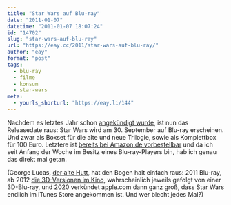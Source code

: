 ```yaml
---
title: "Star Wars auf Blu-ray"
date: "2011-01-07"
datetime: "2011-01-07 18:07:24"
id: "14702"
slug: "star-wars-auf-blu-ray"
url: "https://eay.cc/2011/star-wars-auf-blu-ray/"
author: "eay"
format: "post"
tags:
  - blu-ray
  - filme
  - konsum
  - star-wars
meta:
  - yourls_shorturl: "https://eay.li/144"
---
```


Nachdem es letztes Jahr schon [angekündigt wurde](http://twitter.com/#!/starwars/statuses/21160185469), ist nun das Releasedate raus: Star Wars wird am 30. September auf Blu-ray erscheinen. Und zwar als Boxset für die alte und neue Trilogie, sowie als Komplettbox für 100 Euro. Letztere ist [bereits bei Amazon.de vorbestellbar](http://amzn.to/hJx0E6) und da ich seit Anfang der Woche im Besitz eines Blu-ray-Players bin, hab ich genau das direkt mal getan.

(George Lucas, [der alte Hutt](//eay.cc/2008/georgelucas/), hat den Bogen halt einfach raus: 2011 Blu-ray, ab 2012 [die 3D-Versionen im Kino](//eay.cc/2010/star-wars-in-3d/), wahrscheinlich jeweils gefolgt von einer 3D-Blu-ray, und 2020 verkündet apple.com dann ganz groß, dass Star Wars endlich im iTunes Store angekommen ist. Und wer blecht jedes Mal?)
